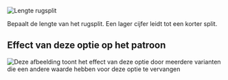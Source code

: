 ![Lengte rugsplit](backventlength.svg)

Bepaalt de lengte van het rugsplit. Een lager cijfer leidt tot een korter split.

## Effect van deze optie op het patroon

![Deze afbeelding toont het effect van deze optie door meerdere varianten die een andere waarde hebben voor deze optie te vervangen](jaeger_backventlength_sample.svg "Effect van deze optie op het patroon")
